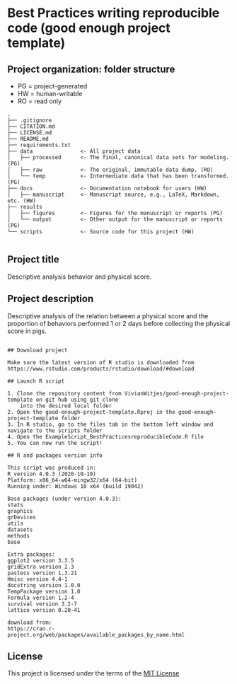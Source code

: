 # Best Practices writing reproducible code (good enough project template)

## Project organization: folder structure
- PG = project-generated
- HW = human-writable
- RO = read only
```
.
├── .gitignore
├── CITATION.md
├── LICENSE.md
├── README.md
├── requirements.txt
├── data               <- All project data
│   ├── processed      <- The final, canonical data sets for modeling. (PG)
│   ├── raw            <- The original, immutable data dump. (RO)
│   └── temp           <- Intermediate data that has been transformed. (PG)
├── docs               <- Documentation notebook for users (HW)
│   ├── manuscript     <- Manuscript source, e.g., LaTeX, Markdown, etc. (HW)
├── results
│   ├── figures        <- Figures for the manuscript or reports (PG)
│   └── output         <- Other output for the manuscript or reports (PG)
└── scripts            <- Source code for this project (HW)


```

## Project title

Descriptive analysis behavior and physical score.

## Project description

Descriptive analysis of the relation between a physical score and the proportion of behaviors performed 1 or 2
days before collecting the physical score in pigs.


```

## Download project

Make sure the latest version of R studio is downloaded from 
https://www.rstudio.com/products/rstudio/download/#download 

## Launch R script

1. Clone the repository content from VivianWitjes/good-enough-project-template on git hub using git clone
	into the desired local folder
2. Open the good-enough-project-template.Rproj in the good-enough-project-template folder
3. In R studio, go to the files tab in the bottom left window and navigate to the scripts folder
4. Open the ExampleScript_BestPracticesreproducibleCode.R file
5. You can now run the script!

## R and packages version info

This script was produced in:
R version 4.0.3 (2020-10-10)
Platform: x86_64-w64-mingw32/x64 (64-bit)
Running under: Windows 10 x64 (build 19042)

Base packages (under version 4.0.3):
stats 
graphics 
grDevices 
utils 
datasets 
methods 
base 

Extra packages:
ggplot2 version 3.3.5
gridExtra version 2.3
pastecs version 1.3.21
Hmisc version 4.4-1
docstring version 1.0.0
TempPackage version 1.0
Formula version 1.2-4
survival version 3.2-7
lattice version 0.20-41

download from:
https://cran.r-project.org/web/packages/available_packages_by_name.html

```

## License

This project is licensed under the terms of the [MIT License](/LICENSE.md)




